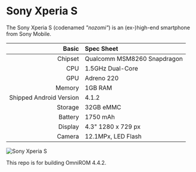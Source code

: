 Sony Xperia S
==============

The Sony Xperia S (codenamed _"nozomi"_) is an (ex-)high-end smartphone from Sony Mobile.


Basic   | Spec Sheet
-------:|:-------------------------
Chipset | Qualcomm MSM8260 Snapdragon
CPU     | 1.5GHz Dual-Core 
GPU     | Adreno 220
Memory  | 1GB RAM
Shipped Android Version | 4.1.2
Storage | 32GB eMMC
Battery | 1750 mAh
Display | 4.3" 1280 x 729 px
Camera  | 12.1MPx, LED Flash

![Sony Xperia S](http://api.sonymobile.com/files/xperia-s-hero-black-1240x840-84a4f0d48a8cbe7cab3d97bcc2fdc195.jpg "Sony Xperia S in black")

This repo is for building OmniROM 4.4.2.
